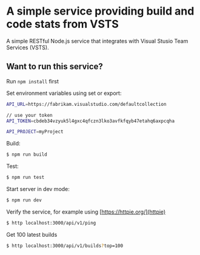 # A simple service providing build and code stats from VSTS 

A simple RESTful Node.js service that integrates with Visual Stusio Team Services (VSTS).

## Want to run this service?

Run `npm install` first

Set environment variables using set or export:

```bash
API_URL=https://fabrikam.visualstudio.com/defaultcollection  

// use your token
API_TOKEN=cbdeb34vzyuk5l4gxc4qfczn3lko3avfkfqyb47etahq6axpcqha  

API_PROJECT=myProject  
```

Build:

```bash
$ npm run build
``` 

Test:

```bash
$ npm run test
``` 

Start server in dev mode:

```bash
$ npm run dev
``` 

Verify the service, for example using [https://httpie.org/](httpie)

```bash
$ http localhost:3000/api/v1/ping
``` 

Get 100 latest builds

```bash
$ http localhost:3000/api/v1/builds?top=100
``` 
